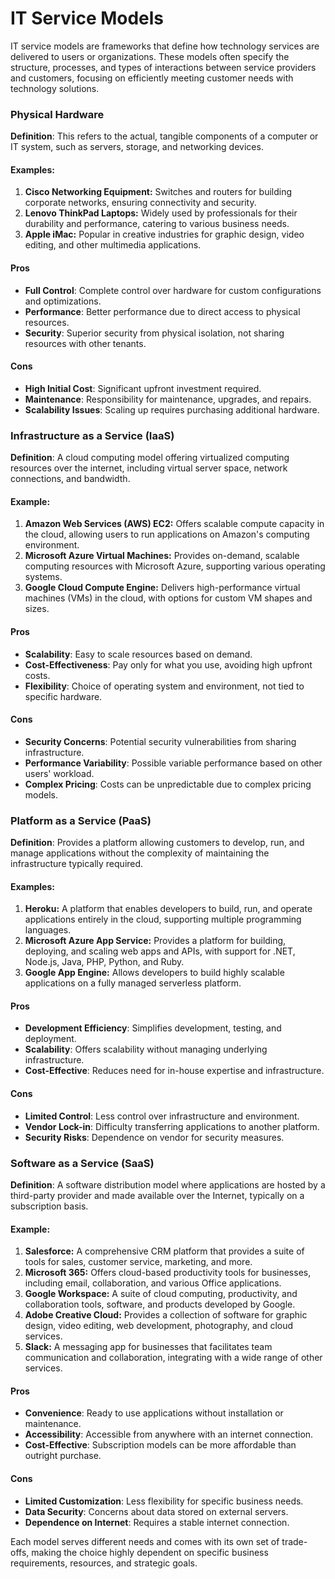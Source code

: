 # IT Service Models

IT service models are frameworks that define how technology services are delivered to users or organizations. These models often specify the structure, processes, and types of interactions between service providers and customers, focusing on efficiently meeting customer needs with technology solutions.

### Physical Hardware

**Definition**: This refers to the actual, tangible components of a computer or IT system, such as servers, storage, and networking devices.

#### Examples:
1. **Cisco Networking Equipment:** Switches and routers for building corporate networks, ensuring connectivity and security.
2. **Lenovo ThinkPad Laptops:** Widely used by professionals for their durability and performance, catering to various business needs.
3. **Apple iMac:** Popular in creative industries for graphic design, video editing, and other multimedia applications.

#### Pros

- **Full Control**: Complete control over hardware for custom configurations and optimizations.
- **Performance**: Better performance due to direct access to physical resources.
- **Security**: Superior security from physical isolation, not sharing resources with other tenants.

#### Cons

- **High Initial Cost**: Significant upfront investment required.
- **Maintenance**: Responsibility for maintenance, upgrades, and repairs.
- **Scalability Issues**: Scaling up requires purchasing additional hardware.

### Infrastructure as a Service (IaaS)

**Definition**: A cloud computing model offering virtualized computing resources over the internet, including virtual server space, network connections, and bandwidth.

#### Example:
1. **Amazon Web Services (AWS) EC2:** Offers scalable compute capacity in the cloud, allowing users to run applications on Amazon's computing environment.
2. **Microsoft Azure Virtual Machines:** Provides on-demand, scalable computing resources with Microsoft Azure, supporting various operating systems.
3. **Google Cloud Compute Engine:** Delivers high-performance virtual machines (VMs) in the cloud, with options for custom VM shapes and sizes.

#### Pros

- **Scalability**: Easy to scale resources based on demand.
- **Cost-Effectiveness**: Pay only for what you use, avoiding high upfront costs.
- **Flexibility**: Choice of operating system and environment, not tied to specific hardware.

#### Cons

- **Security Concerns**: Potential security vulnerabilities from sharing infrastructure.
- **Performance Variability**: Possible variable performance based on other users' workload.
- **Complex Pricing**: Costs can be unpredictable due to complex pricing models.

### Platform as a Service (PaaS)

**Definition**: Provides a platform allowing customers to develop, run, and manage applications without the complexity of maintaining the infrastructure typically required.

#### Examples:
1. **Heroku:** A platform that enables developers to build, run, and operate applications entirely in the cloud, supporting multiple programming languages.
2. **Microsoft Azure App Service:** Provides a platform for building, deploying, and scaling web apps and APIs, with support for .NET, Node.js, Java, PHP, Python, and Ruby.
3. **Google App Engine:** Allows developers to build highly scalable applications on a fully managed serverless platform.

#### Pros

- **Development Efficiency**: Simplifies development, testing, and deployment.
- **Scalability**: Offers scalability without managing underlying infrastructure.
- **Cost-Effective**: Reduces need for in-house expertise and infrastructure.

#### Cons

- **Limited Control**: Less control over infrastructure and environment.
- **Vendor Lock-in**: Difficulty transferring applications to another platform.
- **Security Risks**: Dependence on vendor for security measures.

### Software as a Service (SaaS)

**Definition**: A software distribution model where applications are hosted by a third-party provider and made available over the Internet, typically on a subscription basis.

#### Example:
1. **Salesforce:** A comprehensive CRM platform that provides a suite of tools for sales, customer service, marketing, and more.
2. **Microsoft 365:** Offers cloud-based productivity tools for businesses, including email, collaboration, and various Office applications.
3. **Google Workspace:** A suite of cloud computing, productivity, and collaboration tools, software, and products developed by Google.
4. **Adobe Creative Cloud:** Provides a collection of software for graphic design, video editing, web development, photography, and cloud services.
5. **Slack:** A messaging app for businesses that facilitates team communication and collaboration, integrating with a wide range of other services.


#### Pros

- **Convenience**: Ready to use applications without installation or maintenance.
- **Accessibility**: Accessible from anywhere with an internet connection.
- **Cost-Effective**: Subscription models can be more affordable than outright purchase.

#### Cons

- **Limited Customization**: Less flexibility for specific business needs.
- **Data Security**: Concerns about data stored on external servers.
- **Dependence on Internet**: Requires a stable internet connection.

Each model serves different needs and comes with its own set of trade-offs, making the choice highly dependent on specific business requirements, resources, and strategic goals.
